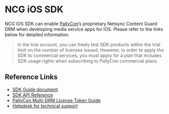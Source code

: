 # NCG iOS SDK

NCG iOS SDK can enable [PallyCon](https://pallycon.com)’s proprietary Netsync Content Guard DRM when developing media service apps for iOS. 
Please refer to the links below for detailed information.

> In the trial account, you can freely test SDK products within the trial limit on the number of licenses issued. However, in order to apply the SDK to commercial services, you must apply for a plan that includes SDK usage rights when subscribing to PallyCon commercial plans.

## Reference Links

- [SDK Guide document](https://pallycon.com/docs/en/multidrm/clients/ncg-ios/)
- [SDK API Reference](https://github.com/inka-pallycon/ncg-ios-sdk/tree/main/doc)
- [PallyCon Multi-DRM License Token Guide](https://pallycon.com/docs/en/multidrm/license/license-token)
- [Helpdesk for technical support](https://pallycon.zendesk.com)

